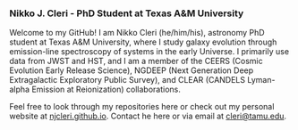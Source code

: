 ### Nikko J. Cleri - PhD Student at Texas A&M University

Welcome to my GitHub! I am Nikko Cleri (he/him/his), astronomy PhD student at Texas A&M University, where I study galaxy evolution through emission-line spectroscopy of systems in the early Universe. I primarily use data from JWST and HST, and I am a member of the CEERS (Cosmic Evolution Early Release Science), NGDEEP (Next Generation Deep Extragalactic Exploratory Public Survey), and CLEAR (CANDELS Lyman-alpha Emission at Reionization) collaborations. 

Feel free to look through my repositories here or check out my personal website at [njcleri.github.io](https://njcleri.github.io/). Contact he here or via email at cleri@tamu.edu.

<!--
**njcleri/njcleri** is a ✨ _special_ ✨ repository because its `README.md` (this file) appears on your GitHub profile.

Here are some ideas to get you started:

- 🌱 I’m currently learning ...
- 👯 I’m looking to collaborate on ...
- 🤔 I’m looking for help with ...
- 💬 Ask me about ...
- ⚡ Fun fact: ...
-->
